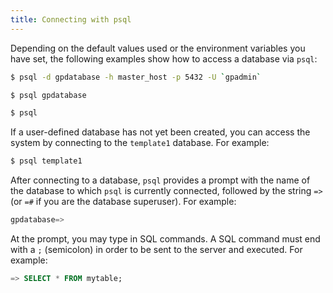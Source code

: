 ```yaml
---
title: Connecting with psql
---
```


Depending on the default values used or the environment variables you have set, the following examples show how to access a database via `psql`:

``` bash
$ psql -d gpdatabase -h master_host -p 5432 -U `gpadmin`
```

``` bash
$ psql gpdatabase
```

``` bash
$ psql
```

If a user-defined database has not yet been created, you can access the system by connecting to the `template1` database. For example:

``` bash
$ psql template1
```

After connecting to a database, `psql` provides a prompt with the name of the database to which `psql` is currently connected, followed by the string `=>` \(or `=#` if you are the database superuser\). For example:

``` sql
gpdatabase=>
```

At the prompt, you may type in SQL commands. A SQL command must end with a `;` \(semicolon\) in order to be sent to the server and executed. For example:

``` sql
=> SELECT * FROM mytable;
```
